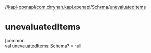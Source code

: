 //[kapi-openapi](../../../index.md)/[com.chrynan.kapi.openapi](../index.md)/[Schema](index.md)/[unevaluatedItems](unevaluated-items.md)

# unevaluatedItems

[common]\
val [unevaluatedItems](unevaluated-items.md): [Schema](index.md)? = null
